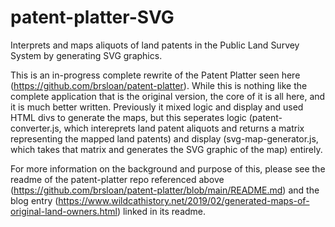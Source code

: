 # patent-platter-SVG
Interprets and maps aliquots of land patents in the Public Land Survey System by generating SVG graphics.

This is an in-progress complete rewrite of the Patent Platter seen here (https://github.com/brsloan/patent-platter). While this is nothing like the complete application that is the original version, the core of it is all here, and it is much better written. Previously it mixed logic and display and used HTML divs to generate the maps, but this seperates logic (patent-converter.js, which intereprets land patent aliquots and returns a matrix representing the mapped land patents) and display (svg-map-generator.js, which takes that matrix and generates the SVG graphic of the map) entirely.

For more information on the background and purpose of this, please see the readme of the patent-platter repo referenced above (https://github.com/brsloan/patent-platter/blob/main/README.md) and the blog entry (https://www.wildcathistory.net/2019/02/generated-maps-of-original-land-owners.html) linked in its readme.
